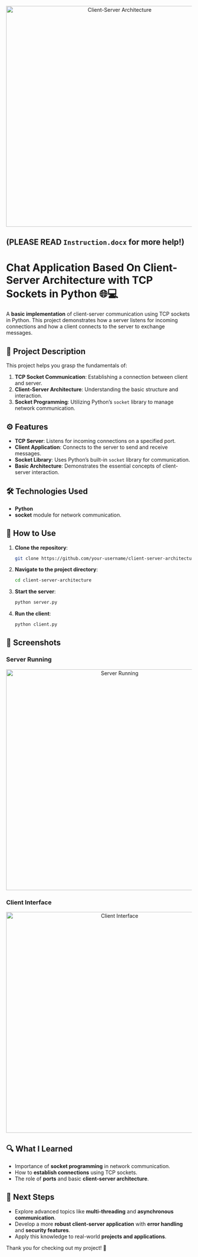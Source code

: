 <p align="center">
  <img src="https://via.placeholder.com/800x400?text=Client-Server+Architecture" alt="Client-Server Architecture" width="600"/>
</p>

## (PLEASE READ `Instruction.docx` for more help!)

# Chat Application Based On Client-Server Architecture with TCP Sockets in Python 🌐💻

A **basic implementation** of client-server communication using TCP sockets in Python. This project demonstrates how a server listens for incoming connections and how a client connects to the server to exchange messages.

## 📝 Project Description

This project helps you grasp the fundamentals of:

1. **TCP Socket Communication**: Establishing a connection between client and server.
2. **Client-Server Architecture**: Understanding the basic structure and interaction.
3. **Socket Programming**: Utilizing Python’s `socket` library to manage network communication.

## ⚙️ Features

- **TCP Server**: Listens for incoming connections on a specified port.
- **Client Application**: Connects to the server to send and receive messages.
- **Socket Library**: Uses Python’s built-in `socket` library for communication.
- **Basic Architecture**: Demonstrates the essential concepts of client-server interaction.

## 🛠️ Technologies Used

- **Python**
- **socket** module for network communication.

## 🚀 How to Use

1. **Clone the repository**:
    ```bash
    git clone https://github.com/your-username/client-server-architecture.git
    ```

2. **Navigate to the project directory**:
    ```bash
    cd client-server-architecture
    ```

3. **Start the server**:
    ```bash
    python server.py
    ```

4. **Run the client**:
    ```bash
    python client.py
    ```

## 📸 Screenshots

### Server Running

<p align="center">
  <img src="https://via.placeholder.com/800x400?text=Server+Running" alt="Server Running" width="600"/>
</p>

### Client Interface

<p align="center">
  <img src="https://via.placeholder.com/800x400?text=Client+Interface" alt="Client Interface" width="600"/>
</p>

## 🔍 What I Learned

- Importance of **socket programming** in network communication.
- How to **establish connections** using TCP sockets.
- The role of **ports** and basic **client-server architecture**.

## 🚀 Next Steps

- Explore advanced topics like **multi-threading** and **asynchronous communication**.
- Develop a more **robust client-server application** with **error handling** and **security features**.
- Apply this knowledge to real-world **projects and applications**.


Thank you for checking out my project! 🌟

